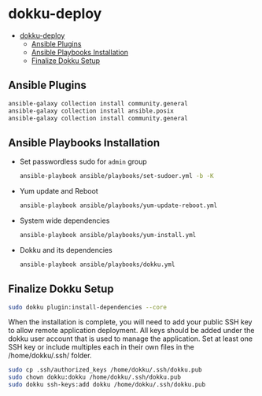 # dokku-deploy

- [dokku-deploy](#dokku-deploy)
  - [Ansible Plugins](#ansible-plugins)
  - [Ansible Playbooks Installation](#ansible-playbooks-installation)
  - [Finalize Dokku Setup](#finalize-dokku-setup)

## Ansible Plugins

```bash
ansible-galaxy collection install community.general
ansible-galaxy collection install ansible.posix
ansible-galaxy collection install community.general
```

## Ansible Playbooks Installation

- Set passwordless sudo for `admin` group

  ```bash
  ansible-playbook ansible/playbooks/set-sudoer.yml -b -K
  ```

- Yum update and Reboot

  ```bash
  ansible-playbook ansible/playbooks/yum-update-reboot.yml
  ```

- System wide dependencies

  ```bash
  ansible-playbook ansible/playbooks/yum-install.yml
  ```

- Dokku and its dependencies

  ```bash
  ansible-playbook ansible/playbooks/dokku.yml
  ```

## Finalize Dokku Setup

```bash
sudo dokku plugin:install-dependencies --core
```

When the installation is complete, you will need to add your public SSH key to allow remote application deployment. All keys should be added under the dokku user account that is used to manage the application. Set at least one SSH key or include multiples each in their own files in the /home/dokku/.ssh/ folder.

```bash
sudo cp .ssh/authorized_keys /home/dokku/.ssh/dokku.pub
sudo chown dokku:dokku /home/dokku/.ssh/dokku.pub
sudo dokku ssh-keys:add dokku /home/dokku/.ssh/dokku.pub
```
